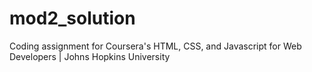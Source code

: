 # mod2_solution
Coding assignment for Coursera's  HTML, CSS, and Javascript for Web Developers | Johns Hopkins University
